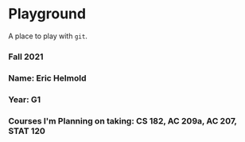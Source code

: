# Playground

A place to play with `git`.

### Fall 2021
### Name: Eric Helmold
### Year: G1
### Courses I'm Planning on taking: CS 182, AC 209a, AC 207, STAT 120

